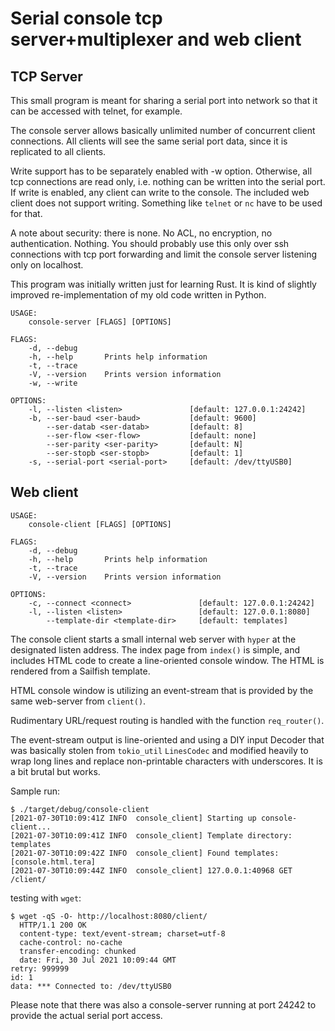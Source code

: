 # Serial console tcp server+multiplexer and web client

## TCP Server

This small program is meant for sharing a serial port into network so that
it can be accessed with telnet, for example.

The console server allows basically unlimited number of concurrent client connections.
All clients will see the same serial port data, since it is replicated to all clients.

Write support has to be separately enabled with -w option.
Otherwise, all tcp connections are read only, i.e. nothing can be written into the serial port.
If write is enabled, any client can write to the console. The included web client does not
support writing. Something like `telnet` or `nc` have to be used for that.

A note about security: there is none. No ACL, no encryption, no authentication. Nothing.
You should probably use this only over ssh connections with tcp port forwarding
and limit the console server listening only on localhost.

This program was initially written just for learning Rust. It is kind of slightly improved
re-implementation of my old code written in Python.

```
USAGE:
    console-server [FLAGS] [OPTIONS]

FLAGS:
    -d, --debug
    -h, --help       Prints help information
    -t, --trace
    -V, --version    Prints version information
    -w, --write

OPTIONS:
    -l, --listen <listen>               [default: 127.0.0.1:24242]
    -b, --ser-baud <ser-baud>           [default: 9600]
        --ser-datab <ser-datab>         [default: 8]
        --ser-flow <ser-flow>           [default: none]
        --ser-parity <ser-parity>       [default: N]
        --ser-stopb <ser-stopb>         [default: 1]
    -s, --serial-port <serial-port>     [default: /dev/ttyUSB0]

```

## Web client

```
USAGE:
    console-client [FLAGS] [OPTIONS]

FLAGS:
    -d, --debug
    -h, --help       Prints help information
    -t, --trace
    -V, --version    Prints version information

OPTIONS:
    -c, --connect <connect>               [default: 127.0.0.1:24242]
    -l, --listen <listen>                 [default: 127.0.0.1:8080]
        --template-dir <template-dir>     [default: templates]
```

The console client starts a small internal web server with `hyper` at the designated listen address.
The index page from `index()` is simple, and includes HTML code
to create a line-oriented console window. The HTML is rendered from a Sailfish template.

HTML console window is utilizing an event-stream that is provided by the same web-server
from `client()`.

Rudimentary URL/request routing is handled with the function `req_router()`.

The event-stream output is line-oriented and using a DIY input Decoder that was basically stolen
from `tokio_util` `LinesCodec` and modified heavily to wrap long lines and replace non-printable
characters with underscores. It is a bit brutal but works.

Sample run:

```
$ ./target/debug/console-client
[2021-07-30T10:09:41Z INFO  console_client] Starting up console-client...
[2021-07-30T10:09:41Z INFO  console_client] Template directory: templates
[2021-07-30T10:09:42Z INFO  console_client] Found templates: [console.html.tera]
[2021-07-30T10:09:44Z INFO  console_client] 127.0.0.1:40968 GET /client/
```

testing with `wget`:

```
$ wget -qS -O- http://localhost:8080/client/
  HTTP/1.1 200 OK
  content-type: text/event-stream; charset=utf-8
  cache-control: no-cache
  transfer-encoding: chunked
  date: Fri, 30 Jul 2021 10:09:44 GMT
retry: 999999
id: 1
data: *** Connected to: /dev/ttyUSB0

```

Please note that there was also a console-server running at port 24242
to provide the actual serial port access.
